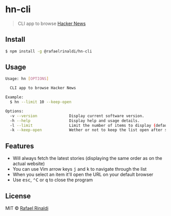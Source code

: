 # hn-cli

> CLI app to browse [Hacker News](http://news.ycombinator.com)

## Install

```sh
$ npm install -g @rafaelrinaldi/hn-cli
```

## Usage

```sh
Usage: hn [OPTIONS]

  CLI app to browse Hacker News

Example:
  $ hn --limit 10 --keep-open

Options:
  -v --version              Display current software version.
  -h --help                 Display help and usage details.
  -l --limit                Limit the number of items to display (defaults to `15`).
  -k --keep-open            Wether or not to keep the list open after selecting an item (defaults to `false`).
```

## Features

* Will always fetch the latest stories (displaying the same order as on the actual website)
* You can use Vim arrow keys <kbd>j</kbd> and <kbd>k</kbd> to navigate through the list
* When you select an item it'll open the URL on your default browser
* Use <kbd>esc</kbd>, <kbd>⌃C</kbd> or <kbd>q</kbd> to close the program

## License

MIT © [Rafael Rinaldi](http://rinaldi.io)
